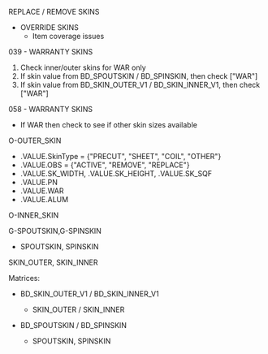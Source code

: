 
REPLACE / REMOVE SKINS
- OVERRIDE SKINS
  - Item coverage issues

039 - WARRANTY SKINS
1. Check inner/outer skins for WAR only
2. If skin value from BD_SPOUTSKIN / BD_SPINSKIN, then check ["WAR"]
3. If skin value from BD_SKIN_OUTER_V1 / BD_SKIN_INNER_V1, then check ["WAR"]

058 - WARRANTY SKINS
- If WAR then check to see if other skin sizes available


O-OUTER_SKIN

- .VALUE.SkinType = {"PRECUT", "SHEET", "COIL", "OTHER"}
- .VALUE.OBS = {"ACTIVE", "REMOVE", "REPLACE"}
- .VALUE.SK_WIDTH, .VALUE.SK_HEIGHT, .VALUE.SK_SQF
- .VALUE.PN
- .VALUE.WAR
- .VALUE.ALUM


O-INNER_SKIN


G-SPOUTSKIN,G-SPINSKIN


- SPOUTSKIN, SPINSKIN

SKIN_OUTER, SKIN_INNER

Matrices:
- BD_SKIN_OUTER_V1 / BD_SKIN_INNER_V1
  - SKIN_OUTER / SKIN_INNER

- BD_SPOUTSKIN / BD_SPINSKIN
  - SPOUTSKIN, SPINSKIN